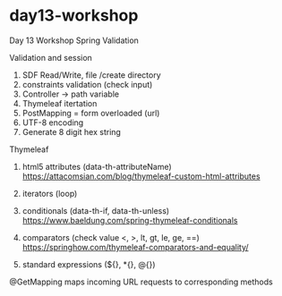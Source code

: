 # day13-workshop
Day 13 Workshop Spring Validation

Validation and session

1. SDF Read/Write, file /create directory
2. constraints validation (check input)
3. Controller -> path variable
4. Thymeleaf itertation
5. PostMapping = form overloaded (url)
6. UTF-8 encoding
7. Generate 8 digit hex string

Thymeleaf 
1. html5 attributes (data-th-attributeName)
https://attacomsian.com/blog/thymeleaf-custom-html-attributes

2. iterators (loop)
3. conditionals (data-th-if, data-th-unless)
https://www.baeldung.com/spring-thymeleaf-conditionals

4. comparators (check value <, >, lt, gt, le, ge, ==)
https://springhow.com/thymeleaf-comparators-and-equality/

5. standard expressions (${}, *{}, @{})

@GetMapping maps incoming URL requests to corresponding methods